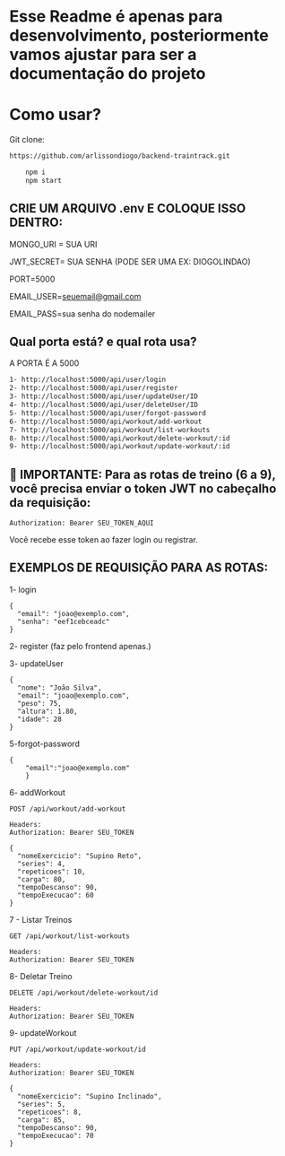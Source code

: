 # Esse Readme é apenas para desenvolvimento, posteriormente vamos ajustar para ser a documentação do projeto

# Como usar?

Git clone:

```bash
https://github.com/arlissondiogo/backend-traintrack.git
```

```bash
    npm i
    npm start
```

## CRIE UM ARQUIVO .env E COLOQUE ISSO DENTRO:

MONGO_URI = SUA URI

JWT_SECRET= SUA SENHA (PODE SER UMA EX: DIOGOLINDAO)

PORT=5000

EMAIL_USER=seuemail@gmail.com

EMAIL_PASS=sua senha do nodemailer

## Qual porta está? e qual rota usa?

A PORTA É A 5000

```bash
1- http://localhost:5000/api/user/login
2- http://localhost:5000/api/user/register
3- http://localhost:5000/api/user/updateUser/ID
4- http://localhost:5000/api/user/deleteUser/ID
5- http://localhost:5000/api/user/forgot-password
6- http://localhost:5000/api/workout/add-workout
7- http://localhost:5000/api/workout/list-workouts
8- http://localhost:5000/api/workout/delete-workout/:id
9- http://localhost:5000/api/workout/update-workout/:id
```

## 🔐 IMPORTANTE: Para as rotas de treino (6 a 9), você precisa enviar o token JWT no cabeçalho da requisição:

```
Authorization: Bearer SEU_TOKEN_AQUI

```

Você recebe esse token ao fazer login ou registrar.

## EXEMPLOS DE REQUISIÇÃO PARA AS ROTAS:

1- login

```
{
  "email": "joao@exemplo.com",
  "senha": "eef1cebceadc"
}
```

2- register (faz pelo frontend apenas.)

3- updateUser

```
{
  "nome": "João Silva",
  "email": "joao@exemplo.com",
  "peso": 75,
  "altura": 1.80,
  "idade": 28
}

```

5-forgot-password

```
{
    "email":"joao@exemplo.com"
    }
```

6- addWorkout

```
POST /api/workout/add-workout

Headers:
Authorization: Bearer SEU_TOKEN

{
  "nomeExercicio": "Supino Reto",
  "series": 4,
  "repeticoes": 10,
  "carga": 80,
  "tempoDescanso": 90,
  "tempoExecucao": 60
}

```

7 - Listar Treinos

```
GET /api/workout/list-workouts

Headers:
Authorization: Bearer SEU_TOKEN
```

8- Deletar Treino

```
DELETE /api/workout/delete-workout/id

Headers:
Authorization: Bearer SEU_TOKEN

```

9- updateWorkout

```
PUT /api/workout/update-workout/id

Headers:
Authorization: Bearer SEU_TOKEN

{
  "nomeExercicio": "Supino Inclinado",
  "series": 5,
  "repeticoes": 8,
  "carga": 85,
  "tempoDescanso": 90,
  "tempoExecucao": 70
}

```
